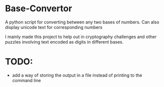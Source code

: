 # Base-Convertor
A python script for converting between any two bases of numbers. Can also display unicode text for corresponding numbers

I mainly made this project to help out in cryptography challenges and other puzzles involving text encoded as digits in different bases.

# TODO:
* add a way of storing the output in a file instead of printing to the command line
